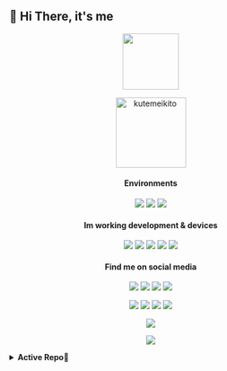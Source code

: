<h2 align="left"> 👋 Hi There, it's me </h2>

<p align="center"><img width="100" src="https://github.com/kutemeikito/kutemeikito/blob/master/assets/yuki.gif"></p>
<p align="Center"><img width="125" src="https://komarev.com/ghpvc/?username=kutemeikito&style=flat-square" alt="kutemeikito"></p>

<h4 align=center>Environments</h4>
<p align=center>
<a href="https://www.android.com/android-15"><img src="https://img.shields.io/badge/Android%2015-3ddc84?style=flat-square&logo=android&logoColor=ffffff"></a>
<a href="https://www.microsoft.com/windows/windows-11"><img src="https://img.shields.io/badge/Windows%2011-00adef?style=flat-square&logo=microsoft&logoColor=ffffff"></a>
<a href="https://apple.com"><img src="https://img.shields.io/badge/Hackintosh%20Sequoia-000000?style=flat-square&logo=apple&logoColor=ffffff"></a>
</p>

<h4 align=center>Im working development & devices</h4>
<p align=center>
<a href="https://www.mi.com/global/redmi-note-8"><img src="https://img.shields.io/badge/Redmi%20Note%208-ff6700?style=flat-square&logo=xiaomi&logoColor=FFFFFF"></a>
<a href="https://www.mi.com/global/product/poco-f6"><img src="https://img.shields.io/badge/POCO%20F6-ff6700?style=flat-square&logo=xiaomi&logoColor=FFFFFF"></a>
<a href="https://github.com/ancient-roms"><img src="https://img.shields.io/badge/AncientOS-fccf03?style=flat-square&logo=android&logoColor=ffffff"></a>
<a href="https://github.com/RyzOS-Project"><img src="https://img.shields.io/badge/RyzOS-700054?style=flat-square&logo=android&logoColor=ffffff"></a>
<a href="https://github.com/kutemeikito/android_kernel_xiaomi_ginkgo"><img src="https://img.shields.io/badge/Ryzen%20Kernel-0067ab?style=flat-square&logo=linux&logoColor=ffffff"></a>
</p>

<h4 align=center>Find me on social media</h4>
<p align=center>
<a href="https://t.me/ryuzenn"><img src="https://img.shields.io/badge/Telegram-0067ab?style=flat-square&logo=telegram&logoColor=FFFFFF"></a>
<a href="https://facebook.com/ryuzennn"><img src="https://img.shields.io/badge/Facebook-0f4263?style=flat-square&logo=facebook&logoColor=ffffff"></a>
<a href="https://instagram.com/_ryuzennn_"><img src="https://img.shields.io/badge/Instagram-f562a6?style=flat-square&logo=instagram&logoColor=ffffff"></a>
<a href="https://twitter.com/Ryuzenn_"><img src="https://img.shields.io/badge/Twitter-080808?style=flat-square&logo=x&logoColor=ffffff"></a>
</p>
<p align=center>
<a href="https://tiktok.com/ryuzennn__"><img src="https://img.shields.io/badge/Tiktok-080808?style=flat-square&logo=tiktok&logoColor=ffffff"></a>
<a href="https://gitlab.com/kutemeikito"><img src="https://img.shields.io/badge/Gitlab-fc5800?style=flat-square&logo=gitlab&logoColor=ffffff"></a>
<a href="https://www.youtube.com/channel/UC0IK7EQ0DzXQIJIQDmLb0IQ"><img src="https://img.shields.io/badge/Youtube-fc0000?style=flat-square&logo=youtube&logoColor=ffffff"></a>
<a href="https://discord.com/ryuzenn_"><img src="https://img.shields.io/badge/Discord-4b038a?style=flat-square&logo=discord&logoColor=ffffff"></a>
</p>

<p align="center"><a href="https://github.com/kutemeikito"><img src="https://github-readme-stats.vercel.app/api?username=kutemeikito&show_icons=true&bg_color=30,00008B,800080&title_color=fff&text_color=fff&include_all_commits=true"></a></p>
<p align="center"><a href="https://github.com/kutemeikito"><img src="https://github-readme-streak-stats.herokuapp.com/?user=kutemeikito&theme=chartreuse-dark&hide_border=true&include_all_commits=true&count_private=true"></a></p>

<details>
<summary><b>Active Repo🔻</summary>
<p align=center>
    <p align="center"><a href="https://github.com/Kutemeikito/android_kernel_xiaomi_ginkgo"><img src="https://github-readme-stats.vercel.app/api/pin/?username=kutemeikito&repo=android_kernel_xiaomi_ginkgo&show_owner=false&bg_color=30,00008B,800080&title_color=fff&text_color=fff"></a></p>
    <p align="center"><a href="https://github.com/kutemeikito/RastaMod69-Clang"><img src="https://github-readme-stats.vercel.app/api/pin/?username=kutemeikito&repo=RastaMod69-Clang&show_owner=false&bg_color=30,00008B,800080&title_color=fff&text_color=fff"></a></p>
</details>

